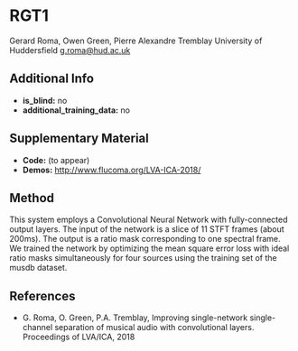 # RGT1
Gerard Roma, Owen Green, Pierre Alexandre Tremblay
University of Huddersfield
g.roma@hud.ac.uk

## Additional Info

* __is_blind:__ no
* __additional_training_data:__ no

## Supplementary Material

* __Code:__ (to appear)
* __Demos:__ http://www.flucoma.org/LVA-ICA-2018/


## Method
This system employs a Convolutional Neural Network with fully-connected output layers.
The input of the network is a slice of 11 STFT frames (about 200ms). The output is a ratio mask corresponding to one spectral frame.
We trained the network by optimizing the mean square error loss with ideal ratio masks simultaneously for four sources using the training set of the musdb dataset.



## References
- G. Roma, O. Green, P.A. Tremblay, Improving single-network single-channel separation of musical audio with convolutional layers. Proceedings of LVA/ICA, 2018

